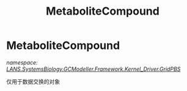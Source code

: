 ﻿---
title: MetaboliteCompound
---

# MetaboliteCompound
_namespace: [LANS.SystemsBiology.GCModeller.Framework.Kernel_Driver.GridPBS](N-LANS.SystemsBiology.GCModeller.Framework.Kernel_Driver.GridPBS.html)_

仅用于数据交换的对象




